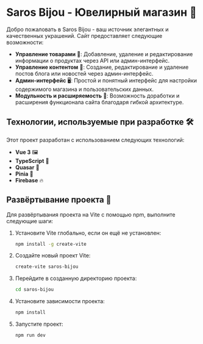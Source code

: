 # Saros Bijou - Ювелирный магазин 💍

Добро пожаловать в Saros Bijou - ваш источник элегантных и качественных украшений. Cайт предоставляет следующие возможности:

- **Управление товарами** 👜: Добавление, удаление и редактирование информации о продуктах через API или админ-интерфейс.
- **Управление контентом** 📝: Создание, редактирование и удаление постов блога или новостей через админ-интерфейс.
- **Админ-интерфейс** 🖥️: Простой и понятный интерфейс для настройки содержимого магазина и пользовательских данных.
- **Модульность и расширяемость** 🧩: Возможность доработки и расширения функционала сайта благодаря гибкой архитектуре.

## Технологии, используемые при разработке 🛠️

Этот проект разработан с использованием следующих технологий:

- **Vue 3** 🖼️
- **TypeScript** 📝
- **Quasar** 🚀
- **Pinia** 🍍
- **Firebase** 🔥

## Развёртывание проекта 🚀

Для развёртывания проекта на Vite с помощью npm, выполните следующие шаги:

1. Установите Vite глобально, если он ещё не установлен:
    ```bash
    npm install -g create-vite
    ```

2. Создайте новый проект Vite:
    ```bash
    create-vite saros-bijou
    ```

3. Перейдите в созданную директорию проекта:
    ```bash
    cd saros-bijou
    ```

4. Установите зависимости проекта:
    ```bash
    npm install
    ```

5. Запустите проект:
    ```bash
    npm run dev
    ```

